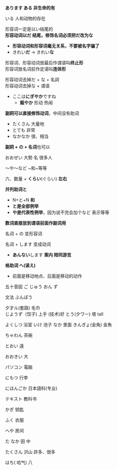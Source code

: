 
**あります ある 非生命的有**

いる 人和动物的存在

形容词一定是以い结尾的  
**形容动词以だ 结尾，修饰名词必须把だ改为な**       
- **形容动词和形容词毫无关系，不要被名字骗了**
- きれい**だ** -> きれい**な**

形容词、形容动词放最后作谓语叫**终止形**  
形容词放名词前作定语叫**连体形**


形容动词去掉だ + な + 名詞   
形容动词去掉な + 谓语  
- ここは**にぎやか**ですね
   - **賑やか** 形动 热闹



**副詞可以直接修饰动词**，中间没有助词
- たくさん 大量地
- とても 非常
- なかなか 很、相当

**副詞 + の + 名词**也可以

おおぜい 大勢 名 很多人

〜や〜など   ~和~等等

六、数量 + **くらい**(ぐらい) **左右**

**并列助词と**
- N+と+N **和** 
- **と是全部例举**
 - **や是代表性例举**，因为说不完会加个など 表示等等
 
**数词直接放到谓语前面作副词用**

名词 + の 变形容词

名词 + します 变成动词
- **あんない**します **案内 陪同游览**


**格助词 へ(读え)**
- 前面是移动地点、后面是移动的动作

















五十音図 ご じゅう おん ず

文法  ぶんぽう

夕才ル(套路)  毛巾   
じようず（饺子) 上手 (技术)好
とう(夕ワ一) 塔 tall

よくしつ 浴室
いけ 池子
なか 里面
きんぎょ(金角) 金魚

ちゃわん 茶碗

とおい 遠

おおきい 大

パソコン 電脑

にもつ 行李

にほんごか 日本語科(专业)

テキスト 教科书

かぎ 钥匙

ふく 衣服

へや 房间



た なか 田 中

たくさん 沢山  許多、很多

はち( 哈气) 八 


















































